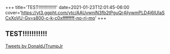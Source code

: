 +++
title='TEST!!!!!!!!!!!!!!'
date=2021-01-23T12:01:45-06:00
cover='https://yt3.ggpht.com/ytc/AAUvwniN3fb2tPguQr4jIywmPLD4j6IUIaSCxXoVU-Gv=s800-c-k-c0xffffffff-no-rj-mo'
+++

## TEST!!!!!!!!!!!
<a class="twitter-timeline" href="https://twitter.com/DonaldJTrumpJr?ref_src=twsrc%5Etfw">Tweets by DonaldJTrumpJr</a> <script async src="https://platform.twitter.com/widgets.js" charset="utf-8"></script>
